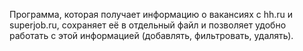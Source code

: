 Программа, которая получает информацию о вакансиях с hh.ru и superjob.ru, сохраняет её в отдельный файл и позволяет удобно работать с этой информацией (добавлять, фильтровать, удалять).